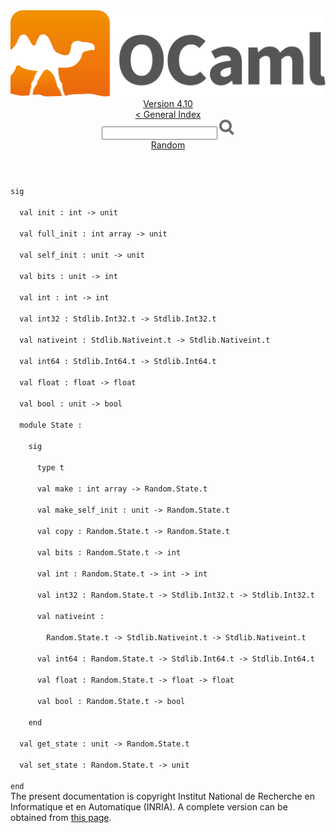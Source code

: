 <!-- ((! set title API !)) ((! set documentation !)) ((! set api !)) ((! set nobreadcrumb !)) -->
<div class="api"><header><nav class="toc brand"><a class="brand" href="https://ocaml.org/"><img src="colour-logo-gray.svg" class="svg" alt="OCaml"></a></nav><nav class="toc"><div class="toc_version"><a href="/docs" id="version-select">Version 4.10</a></div><a href="index.html">&lt; General Index</a><div class="api_search"><input type="text" name="apisearch" id="api_search" oninput="mySearch(false);" onkeypress="this.oninput();" onclick="this.oninput();" onpaste="this.oninput();">
<img src="search_icon.svg" alt="Search" class="svg" onclick="mySearch(false)"></div>
<div id="search_results"></div><div class="toc_title"><a href="Random.html">Random</a></div><ul></ul></nav></header>
<code class="code"><span class="keyword">sig</span><br>
&nbsp;&nbsp;<span class="keyword">val</span>&nbsp;init&nbsp;:&nbsp;int&nbsp;<span class="keywordsign">-&gt;</span>&nbsp;unit<br>
&nbsp;&nbsp;<span class="keyword">val</span>&nbsp;full_init&nbsp;:&nbsp;int&nbsp;array&nbsp;<span class="keywordsign">-&gt;</span>&nbsp;unit<br>
&nbsp;&nbsp;<span class="keyword">val</span>&nbsp;self_init&nbsp;:&nbsp;unit&nbsp;<span class="keywordsign">-&gt;</span>&nbsp;unit<br>
&nbsp;&nbsp;<span class="keyword">val</span>&nbsp;bits&nbsp;:&nbsp;unit&nbsp;<span class="keywordsign">-&gt;</span>&nbsp;int<br>
&nbsp;&nbsp;<span class="keyword">val</span>&nbsp;int&nbsp;:&nbsp;int&nbsp;<span class="keywordsign">-&gt;</span>&nbsp;int<br>
&nbsp;&nbsp;<span class="keyword">val</span>&nbsp;int32&nbsp;:&nbsp;<span class="constructor">Stdlib</span>.<span class="constructor">Int32</span>.t&nbsp;<span class="keywordsign">-&gt;</span>&nbsp;<span class="constructor">Stdlib</span>.<span class="constructor">Int32</span>.t<br>
&nbsp;&nbsp;<span class="keyword">val</span>&nbsp;nativeint&nbsp;:&nbsp;<span class="constructor">Stdlib</span>.<span class="constructor">Nativeint</span>.t&nbsp;<span class="keywordsign">-&gt;</span>&nbsp;<span class="constructor">Stdlib</span>.<span class="constructor">Nativeint</span>.t<br>
&nbsp;&nbsp;<span class="keyword">val</span>&nbsp;int64&nbsp;:&nbsp;<span class="constructor">Stdlib</span>.<span class="constructor">Int64</span>.t&nbsp;<span class="keywordsign">-&gt;</span>&nbsp;<span class="constructor">Stdlib</span>.<span class="constructor">Int64</span>.t<br>
&nbsp;&nbsp;<span class="keyword">val</span>&nbsp;float&nbsp;:&nbsp;float&nbsp;<span class="keywordsign">-&gt;</span>&nbsp;float<br>
&nbsp;&nbsp;<span class="keyword">val</span>&nbsp;bool&nbsp;:&nbsp;unit&nbsp;<span class="keywordsign">-&gt;</span>&nbsp;bool<br>
&nbsp;&nbsp;<span class="keyword">module</span>&nbsp;<span class="constructor">State</span>&nbsp;:<br>
&nbsp;&nbsp;&nbsp;&nbsp;<span class="keyword">sig</span><br>
&nbsp;&nbsp;&nbsp;&nbsp;&nbsp;&nbsp;<span class="keyword">type</span>&nbsp;t<br>
&nbsp;&nbsp;&nbsp;&nbsp;&nbsp;&nbsp;<span class="keyword">val</span>&nbsp;make&nbsp;:&nbsp;int&nbsp;array&nbsp;<span class="keywordsign">-&gt;</span>&nbsp;<span class="constructor">Random</span>.<span class="constructor">State</span>.t<br>
&nbsp;&nbsp;&nbsp;&nbsp;&nbsp;&nbsp;<span class="keyword">val</span>&nbsp;make_self_init&nbsp;:&nbsp;unit&nbsp;<span class="keywordsign">-&gt;</span>&nbsp;<span class="constructor">Random</span>.<span class="constructor">State</span>.t<br>
&nbsp;&nbsp;&nbsp;&nbsp;&nbsp;&nbsp;<span class="keyword">val</span>&nbsp;copy&nbsp;:&nbsp;<span class="constructor">Random</span>.<span class="constructor">State</span>.t&nbsp;<span class="keywordsign">-&gt;</span>&nbsp;<span class="constructor">Random</span>.<span class="constructor">State</span>.t<br>
&nbsp;&nbsp;&nbsp;&nbsp;&nbsp;&nbsp;<span class="keyword">val</span>&nbsp;bits&nbsp;:&nbsp;<span class="constructor">Random</span>.<span class="constructor">State</span>.t&nbsp;<span class="keywordsign">-&gt;</span>&nbsp;int<br>
&nbsp;&nbsp;&nbsp;&nbsp;&nbsp;&nbsp;<span class="keyword">val</span>&nbsp;int&nbsp;:&nbsp;<span class="constructor">Random</span>.<span class="constructor">State</span>.t&nbsp;<span class="keywordsign">-&gt;</span>&nbsp;int&nbsp;<span class="keywordsign">-&gt;</span>&nbsp;int<br>
&nbsp;&nbsp;&nbsp;&nbsp;&nbsp;&nbsp;<span class="keyword">val</span>&nbsp;int32&nbsp;:&nbsp;<span class="constructor">Random</span>.<span class="constructor">State</span>.t&nbsp;<span class="keywordsign">-&gt;</span>&nbsp;<span class="constructor">Stdlib</span>.<span class="constructor">Int32</span>.t&nbsp;<span class="keywordsign">-&gt;</span>&nbsp;<span class="constructor">Stdlib</span>.<span class="constructor">Int32</span>.t<br>
&nbsp;&nbsp;&nbsp;&nbsp;&nbsp;&nbsp;<span class="keyword">val</span>&nbsp;nativeint&nbsp;:<br>
&nbsp;&nbsp;&nbsp;&nbsp;&nbsp;&nbsp;&nbsp;&nbsp;<span class="constructor">Random</span>.<span class="constructor">State</span>.t&nbsp;<span class="keywordsign">-&gt;</span>&nbsp;<span class="constructor">Stdlib</span>.<span class="constructor">Nativeint</span>.t&nbsp;<span class="keywordsign">-&gt;</span>&nbsp;<span class="constructor">Stdlib</span>.<span class="constructor">Nativeint</span>.t<br>
&nbsp;&nbsp;&nbsp;&nbsp;&nbsp;&nbsp;<span class="keyword">val</span>&nbsp;int64&nbsp;:&nbsp;<span class="constructor">Random</span>.<span class="constructor">State</span>.t&nbsp;<span class="keywordsign">-&gt;</span>&nbsp;<span class="constructor">Stdlib</span>.<span class="constructor">Int64</span>.t&nbsp;<span class="keywordsign">-&gt;</span>&nbsp;<span class="constructor">Stdlib</span>.<span class="constructor">Int64</span>.t<br>
&nbsp;&nbsp;&nbsp;&nbsp;&nbsp;&nbsp;<span class="keyword">val</span>&nbsp;float&nbsp;:&nbsp;<span class="constructor">Random</span>.<span class="constructor">State</span>.t&nbsp;<span class="keywordsign">-&gt;</span>&nbsp;float&nbsp;<span class="keywordsign">-&gt;</span>&nbsp;float<br>
&nbsp;&nbsp;&nbsp;&nbsp;&nbsp;&nbsp;<span class="keyword">val</span>&nbsp;bool&nbsp;:&nbsp;<span class="constructor">Random</span>.<span class="constructor">State</span>.t&nbsp;<span class="keywordsign">-&gt;</span>&nbsp;bool<br>
&nbsp;&nbsp;&nbsp;&nbsp;<span class="keyword">end</span><br>
&nbsp;&nbsp;<span class="keyword">val</span>&nbsp;get_state&nbsp;:&nbsp;unit&nbsp;<span class="keywordsign">-&gt;</span>&nbsp;<span class="constructor">Random</span>.<span class="constructor">State</span>.t<br>
&nbsp;&nbsp;<span class="keyword">val</span>&nbsp;set_state&nbsp;:&nbsp;<span class="constructor">Random</span>.<span class="constructor">State</span>.t&nbsp;<span class="keywordsign">-&gt;</span>&nbsp;unit<br>
<span class="keyword">end</span></code>
<div class="copyright">The present documentation is copyright Institut National de Recherche en Informatique et en Automatique (INRIA). A complete version can be obtained from <a href="http://caml.inria.fr/pub/docs/manual-ocaml/">this page</a>.</div></div>